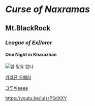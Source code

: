 # ***Curse of Naxramas***

## **Mt.BlackRock**

### *League of Ex[lorer*

#### One Night in Kharazhan

![알 필요 없다](https://image-proxy.namuwikiusercontent.com/r/http%3A%2F%2Fupload2.inven.co.kr%2Fupload%2F2015%2F12%2F14%2Fdata%2Fi11472397829.png)

[카라잔 오페라](https://www.youtube.com/watch?v=dedMP7eda2E)

[크루쉬eeee](https://youtu.be/luIsrP3dXXY)

<https://youtu.be/luIsrP3dXXY>
